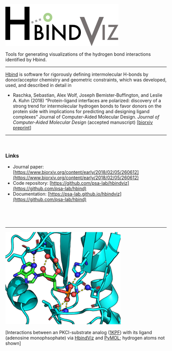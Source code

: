 ![](images/hbind-viz-logo.png)


Tools for generating visualizations of the hydrogen bond interactions identified by Hbind.

---

[Hbind](https://github.com/psa-lab/Hbind) is software for rigorously defining intermolecular H-bonds by donor/acceptor chemistry and geometric constraints, which was developed, used, and described in detail in

- Raschka, Sebastian, Alex Wolf, Joseph Bemister‐Buffington, and Leslie A. Kuhn (2018) “Protein-ligand interfaces are polarized: discovery of a strong trend for intermolecular hydrogen bonds to favor donors on the protein side with implications for predicting and designing ligand complexes” Journal of Computer-Aided Molecular Design. *Journal of Computer-Aided Molecular Design* (accepted manuscript) [[biorxiv preprint](https://www.biorxiv.org/content/early/2018/02/05/260612)]


--- 

<br>

### Links

- Journal paper: [https://www.biorxiv.org/content/early/2018/02/05/260612](https://www.biorxiv.org/content/early/2018/02/05/260612)
- Code repository: [https://github.com/psa-lab/hbindviz](https://github.com/psa-lab/hbind)
- Documentation: [https://psa-lab.github.io/hbindviz](https://github.com/psa-lab/hbind)

<br>
<br>
<br>


---


![](images/1kpf_interact.png)

[Interactions between an PKCI-substrate analog ([1KPF](https://www.rcsb.org/pdb/explore.do?structureId=1kpf))  with its ligand (adenosine monophsophate) via [HbindViz](https://github.com/rasbt/HbindViz) and [PyMOL](https://pymol.org); hydrogen atoms not shown]
